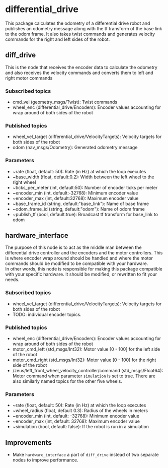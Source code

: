 # differential_drive
This package calculates the odometry of a differential drive robot and publishes an odometry message along with the tf transform of the base link to the odom frame. It also takes twist commands and generates velocity commands for the right and left sides of the robot.

## diff_drive
This is the node that receives the encoder data to calculate the odometry and also receives the velocity commands and converts them to left and right motor commands
### Subscribed topics
* cmd_vel (geometry_msgs/Twist): Twist commands
* wheel_enc (differential_drive/Encoders): Encoder values accounting for wrap around of both sides of the robot

### Published topics
* wheel_vel_target (differential_drive/VelocityTargets): Velocity targets for both sides of the robot
* odom (nav_msgs/Odometry): Generated odometry message

### Parameters
* ~rate (float, default: 50): Rate (in Hz) at which the loop executes
* ~base_width (float, default:0.2): Width between the left wheel to the right wheel
* ~ticks_per_meter (int, default:50): Number of encoder ticks per meter
* ~encoder_min (int, default:-32768): Minimum encoder value
* ~encoder_max (int, default:32768): Maximum encoder value
* ~base_frame_id (string, default:"base_link"): Name of base frame
* ~odom_frame_id (string, default:"odom"): Name of odom frame
* ~publish_tf (bool, default:true): Broadcast tf transform for base_link to odom

## hardware_interface
The purpose of this node is to act as the middle man between the differential drive controller and the encoders and the motor controllers. This is where encoder wrap around should be handled and where the motor commands should be modified to be compatible with your hardware. <br>
In other words, this node is responsible for making this package compatible with your specific hardware. It should be modified, or rewritten to fit your needs.

### Subscribed topics
* wheel_vel_target (differential_drive/VelocityTargets): Velocity targets for both sides of the robot
* TODO: individual encoder topics. 
### Published topics
* wheel_enc (differential_drive/Encoders): Encoder values accounting for wrap around of both sides of the robot
* motor_cmd_left (std_msgs/Int32): Motor value [0 - 100] for the left side of the robot
* motor_cmd_right (std_msgs/Int32): Motor value [0 - 100] for the right side of the robot
* /zeus/left_front_wheel_velocity_controller/command (std_msgs/Float64): Motor command when parameter `simulation` is set to true. There are also similarly named topics for the other five wheels.

### Parameters
* ~rate (float, default: 50): Rate (in Hz) at which the loop executes
* ~wheel_radius (float, default 0.3): Radius of the wheels in meters
* ~encoder_min (int, default: -32768): Minimum encoder value
* ~encoder_max (int, default: 32768): Maximum encoder value
* ~simulation (bool, default: false): If the robot is run in a simulation

## Improvements
* Make `hardware_interface` a part of `diff_drive` instead of two separate nodes to improve performance.